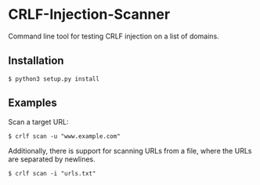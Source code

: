# CRLF-Injection-Scanner

Command line tool for testing CRLF injection on a list of domains.

## Installation
```
$ python3 setup.py install
```

## Examples

Scan a target URL:

```
$ crlf scan -u "www.example.com"
```

Additionally, there is support for scanning URLs from a file, where the URLs are separated by newlines.

```
$ crlf scan -i "urls.txt"
```
